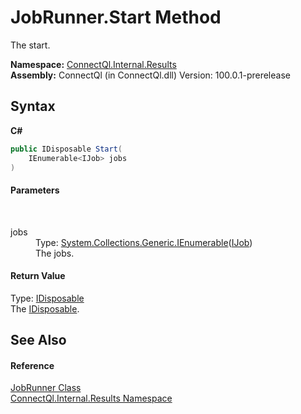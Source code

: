 # JobRunner.Start Method 
 

The start.

**Namespace:**&nbsp;<a href="N_ConnectQl_Internal_Results">ConnectQl.Internal.Results</a><br />**Assembly:**&nbsp;ConnectQl (in ConnectQl.dll) Version: 100.0.1-prerelease

## Syntax

**C#**<br />
``` C#
public IDisposable Start(
	IEnumerable<IJob> jobs
)
```


#### Parameters
&nbsp;<dl><dt>jobs</dt><dd>Type: <a href="http://msdn2.microsoft.com/en-us/library/9eekhta0" target="_blank">System.Collections.Generic.IEnumerable</a>(<a href="T_ConnectQl_Results_IJob">IJob</a>)<br />The jobs.</dd></dl>

#### Return Value
Type: <a href="http://msdn2.microsoft.com/en-us/library/aax125c9" target="_blank">IDisposable</a><br />The <a href="http://msdn2.microsoft.com/en-us/library/aax125c9" target="_blank">IDisposable</a>.

## See Also


#### Reference
<a href="T_ConnectQl_Internal_Results_JobRunner">JobRunner Class</a><br /><a href="N_ConnectQl_Internal_Results">ConnectQl.Internal.Results Namespace</a><br />